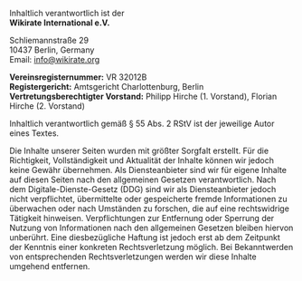 Inhaltlich verantwortlich ist der<br>
**Wikirate International e.V.**

Schliemannstraße 29<br>
10437 Berlin, Germany<br>
Email: [info@wikirate.org](info@wikirate.org)<br>

**Vereinsregisternummer:** VR 32012B<br>
**Registergericht:** Amtsgericht Charlottenburg, Berlin<br>
**Vertretungsberechtigter Vorstand:** Philipp Hirche (1. Vorstand), Florian Hirche (2. Vorstand)<br> 

Inhaltlich verantwortlich gemäß § 55 Abs. 2 RStV ist der jeweilige Autor eines Textes.

Die Inhalte unserer Seiten wurden mit größter Sorgfalt erstellt. Für die Richtigkeit, Vollständigkeit und Aktualität der Inhalte können wir jedoch keine Gewähr übernehmen. Als Diensteanbieter sind wir für eigene Inhalte auf diesen Seiten nach den allgemeinen Gesetzen verantwortlich. Nach dem Digitale-Dienste-Gesetz (DDG) sind wir als Diensteanbieter jedoch nicht verpflichtet, übermittelte oder gespeicherte fremde Informationen zu überwachen oder nach Umständen zu forschen, die auf eine rechtswidrige Tätigkeit hinweisen. Verpflichtungen zur Entfernung oder Sperrung der Nutzung von Informationen nach den allgemeinen Gesetzen bleiben hiervon unberührt. Eine diesbezügliche Haftung ist jedoch erst ab dem Zeitpunkt der Kenntnis einer konkreten Rechtsverletzung möglich. Bei Bekanntwerden von entsprechenden Rechtsverletzungen werden wir diese Inhalte umgehend entfernen.